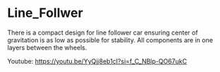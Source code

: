# Line_Follwer

There is a compact design for line follower car ensuring center of gravitation is as low as possible for stability. 
All components are in one layers between the wheels.

Youtube: https://youtu.be/YyQjj8eb1cI?si=f_C_NBlp-QO67ukC
